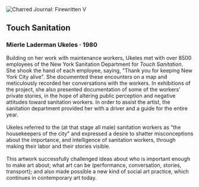 <div class="artwork-of-the-day">
  <div class="container">
    <div class="img-wrapper">
      <img
        src="https://uploads7.wikiart.org/00307/images/mierle-laderman-ukeles/ukeles-touch-sanitation-performance-1977-801.jpg!Large.jpg"
        alt="Charred Journal: Firewritten V" />
    </div>
    <div class="artwork-detail">
      <div class="artwork-origin"> 
        <h2 class="artwork-name">Touch Sanitation</h2>
        <h3 class="artist">
          Mierle Laderman Ukeles
                    ·  1980
        </h3>
      </div>
      <p class="description">
        <span class="artwork-description-text ng-binding" ng-bind-html="viewModel.ArtworkOfTheDay.Description | unsafe">Building on her work with maintenance workers, Ukeles met with over 8500 employees of the New York Sanitation Department for <i>Touch Sanitation</i>. She shook the hand of each employee, saying, "Thank you for keeping New York City alive". She documented these encounters on a map and meticulously recorded her conversations with the workers. In exhibitions of the project, she also presented documentation of some of the workers' private stories, in the hope of altering public perception and negative attitudes toward sanitation workers. In order to assist the artist, the sanitation department provided her with a driver and a guide for the entire year.<br><br>Ukeles referred to the (at that stage all male) sanitation workers as "the housekeepers of the city" and expressed a desire to shatter misconceptions about the importance, and intelligence of sanitation workers, through making their labor and their stories visible.<br><br>This artwork successfully challenged ideas about who is important enough to make art about; what art can be (performance, conversation, stories, transport); and also made possible a new kind of social art practice, which continues in contemporary art today.</span>
                        <div class="text-shadow-container" ng-show="showShadow" style=""></div>
      </p>
    </div>
  </div>

</div>
